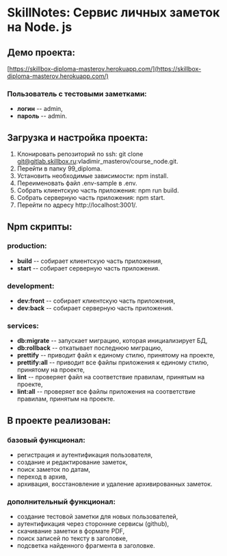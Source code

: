# **SkillNotes: Сервис личных заметок на Node. js**
## **Демо проекта:**
[https://skillbox-diploma-masterov.herokuapp.com/](https://skillbox-diploma-masterov.herokuapp.com/)
### **Пользователь с тестовыми заметками:**
* **логин** -- admin,
* **пароль** -- admin.


## **Загрузка и настройка проекта:**
1. Клонировать репозиторий по ssh: git clone git@gitlab.skillbox.ru:vladimir_masterov/course_node.git.
2. Перейти в папку 99_diploma.
3. Установить необходимые зависимости: npm install.
4. Переименовать файл .env-sample в .env.
5. Собрать клиентскую часть приложения: npm run build.
6. Собрать серверную часть приложения: npm start.
7. Перейти по адресу http://localhost:3001/.

## **Npm скрипты:**
### **production:**
* **build** -- собирает клиентскую часть приложения,
* **start** -- собирает серверную часть приложения.

### **development:**
* **dev:front** -- собирает клиентскую часть приложения,
* **dev:back** -- собирает серверную часть приложения.

### **services:**
* **db:migrate** -- запускает миграцию, которая инициализирует БД,
* **db:rollback** -- откатывает последнюю миграцию,
* **prettify** -- приводит файл к единому стилю, принятому на проекте,
* **prettify:all** -- приводит все файлы приложения к единому стилю, принятому на проекте,
* **lint** -- проверяет файл на соответствие правилам, принятым на проекте,
* **lint:all** -- проверяет все файлы приложения на соответствие правилам, принятым на проекте.

## **В проекте реализован:**
### **базовый функционал:**
* регистрация и аутентификация пользователя,
* создание и редактирование заметок,
* поиск заметок по датам,
* переход в архив,
* архивация, восстановление и удаление архивированных заметок.

### **дополнительный функционал:**
* создание тестовой заметки для новых пользователей,
* аутентификация через сторонние сервисы (github),
* скачивание заметки в формате PDF,
* поиск записей по тексту в заголовке,
* подсветка найденного фрагмента в заголовке.
